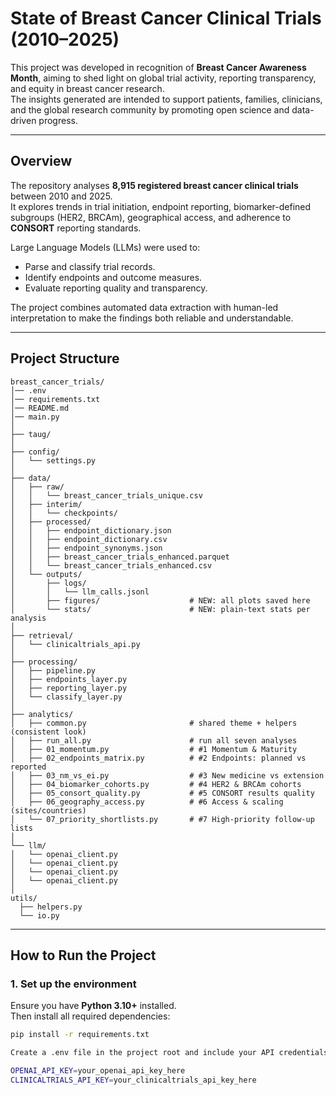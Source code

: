 # **State of Breast Cancer Clinical Trials (2010–2025)**

This project was developed in recognition of **Breast Cancer Awareness Month**, aiming to shed light on global trial activity, reporting transparency, and equity in breast cancer research.  
The insights generated are intended to support patients, families, clinicians, and the global research community by promoting open science and data-driven progress.

---

## **Overview**

The repository analyses **8,915 registered breast cancer clinical trials** between 2010 and 2025.  
It explores trends in trial initiation, endpoint reporting, biomarker-defined subgroups (HER2, BRCAm), geographical access, and adherence to **CONSORT** reporting standards.

Large Language Models (LLMs) were used to:
- Parse and classify trial records.
- Identify endpoints and outcome measures.
- Evaluate reporting quality and transparency.

The project combines automated data extraction with human-led interpretation to make the findings both reliable and understandable.

---

## **Project Structure**

```
breast_cancer_trials/
│── .env
│── requirements.txt
│── README.md
│── main.py
│
├── taug/
│
├── config/
│   └── settings.py
│
├── data/
│   ├── raw/
│   │   └── breast_cancer_trials_unique.csv
│   ├── interim/
│   │   └── checkpoints/
│   ├── processed/
│   │   ├── endpoint_dictionary.json
│   │   ├── endpoint_dictionary.csv
│   │   ├── endpoint_synonyms.json
│   │   ├── breast_cancer_trials_enhanced.parquet
│   │   └── breast_cancer_trials_enhanced.csv
│   └── outputs/
│       ├── logs/
│       │   └── llm_calls.jsonl
│       ├── figures/                    # NEW: all plots saved here
│       └── stats/                      # NEW: plain-text stats per analysis
│
├── retrieval/
│   └── clinicaltrials_api.py
│
├── processing/
│   ├── pipeline.py
│   ├── endpoints_layer.py
│   ├── reporting_layer.py
│   └── classify_layer.py
│
├── analytics/                         
│   ├── common.py                       # shared theme + helpers (consistent look)
│   ├── run_all.py                      # run all seven analyses
│   ├── 01_momentum.py                  # #1 Momentum & Maturity
│   ├── 02_endpoints_matrix.py          # #2 Endpoints: planned vs reported
│   ├── 03_nm_vs_ei.py                  # #3 New medicine vs extension
│   ├── 04_biomarker_cohorts.py         # #4 HER2 & BRCAm cohorts
│   ├── 05_consort_quality.py           # #5 CONSORT results quality
│   ├── 06_geography_access.py          # #6 Access & scaling (sites/countries)
│   └── 07_priority_shortlists.py       # #7 High-priority follow-up lists
│
└── llm/
│   └── openai_client.py
│   └── openai_client.py
│   └── openai_client.py
│   └── openai_client.py
│
utils/
  ├── helpers.py
  └── io.py

```
---

## **How to Run the Project**

### **1. Set up the environment**

Ensure you have **Python 3.10+** installed.  
Then install all required dependencies:

```bash
pip install -r requirements.txt

Create a .env file in the project root and include your API credentials:

OPENAI_API_KEY=your_openai_api_key_here
CLINICALTRIALS_API_KEY=your_clinicaltrials_api_key_here
